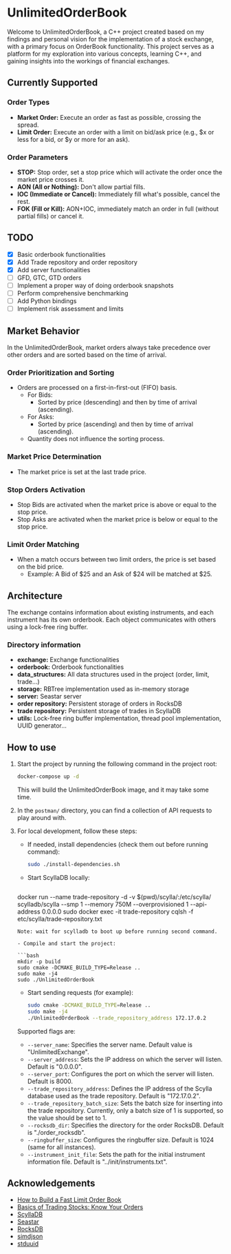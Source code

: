 # UnlimitedOrderBook

Welcome to UnlimitedOrderBook, a C++ project created based on my findings and personal vision for the implementation of a stock exchange, with a primary focus on OrderBook functionality. This project serves as a platform for my exploration into various concepts, learning C++, and gaining insights into the workings of financial exchanges.

## Currently Supported

### Order Types
- **Market Order:** Execute an order as fast as possible, crossing the spread.
- **Limit Order:** Execute an order with a limit on bid/ask price (e.g., $x or less for a bid, or $y or more for an ask).

### Order Parameters
- **STOP:** Stop order, set a stop price which will activate the order once the market price crosses it.
- **AON (All or Nothing):** Don't allow partial fills.
- **IOC (Immediate or Cancel):** Immediately fill what's possible, cancel the rest.
- **FOK (Fill or Kill):** AON+IOC, immediately match an order in full (without partial fills) or cancel it.

## TODO

* [x] Basic orderbook functionalities
* [x] Add Trade repository and order repository
* [x] Add server functionalities
* [ ] GFD, GTC, GTD orders
* [ ] Implement a proper way of doing orderbook snapshots
* [ ] Perform comprehensive benchmarking
* [ ] Add Python bindings
* [ ] Implement risk assessment and limits

## Market Behavior

In the UnlimitedOrderBook, market orders always take precedence over other orders and are sorted based on the time of arrival.

### Order Prioritization and Sorting
- Orders are processed on a first-in-first-out (FIFO) basis.
  - For Bids:
    - Sorted by price (descending) and then by time of arrival (ascending).
  - For Asks:
    - Sorted by price (ascending) and then by time of arrival (ascending).
  - Quantity does not influence the sorting process.

### Market Price Determination
- The market price is set at the last trade price.

### Stop Orders Activation
- Stop Bids are activated when the market price is above or equal to the stop price.
- Stop Asks are activated when the market price is below or equal to the stop price.

### Limit Order Matching
- When a match occurs between two limit orders, the price is set based on the bid price.
  - Example: A Bid of $25 and an Ask of $24 will be matched at $25.

## Architecture 

The exchange contains information about existing instruments, and each instrument has its own orderbook. Each object communicates with others using a lock-free ring buffer.

### Directory information
* **exchange:** Exchange functionalities
* **orderbook:** Orderbook functionalities
* **data_structures:** All data structures used in the project (order, limit, trade...)
* **storage:** RBTree implementation used as in-memory storage
* **server:** Seastar server 
* **order repository:** Persistent storage of orders in RocksDB
* **trade repository:** Persistent storage of trades in ScyllaDB
* **utils:** Lock-free ring buffer implementation, thread pool implementation, UUID generator...

## How to use

1. Start the project by running the following command in the project root:

    ```bash
    docker-compose up -d
    ```

   This will build the UnlimitedOrderBook image, and it may take some time.

2. In the `postman/` directory, you can find a collection of API requests to play around with.

3. For local development, follow these steps:

   - If needed, install dependencies (check them out before running command):

     ```bash
     sudo ./install-dependencies.sh
     ```

   - Start ScyllaDB locally:

     ```bash
    docker run --name trade-repository -d -v $(pwd)/scylla/:/etc/scylla/ scylladb/scylla --smp 1 --memory 750M --overprovisioned 1 --api-address 0.0.0.0
    sudo docker exec -it trade-repository cqlsh -f etc/scylla/trade-repository.txt
     ```
    Note: wait for scylladb to boot up before running second command.

   - Compile and start the project:

     ```bash
     mkdir -p build
     sudo cmake -DCMAKE_BUILD_TYPE=Release ..
     sudo make -j4 
     sudo ./UnlimitedOrderBook
     ```

   - Start sending requests (for example):

     ```bash
     sudo cmake -DCMAKE_BUILD_TYPE=Release ..
     sudo make -j4 
     ./UnlimitedOrderBook --trade_repository_address 172.17.0.2
     ```

    Supported flags are:
     - `--server_name`: Specifies the server name. Default value is "UnlimitedExchange".
     - `--server_address`: Sets the IP address on which the server will listen. Default is "0.0.0.0".
     - `--server_port`: Configures the port on which the server will listen. Default is 8000.
     - `--trade_repository_address`: Defines the IP address of the Scylla database used as the trade repository. Default is "172.17.0.2".
     - `--trade_repository_batch_size`: Sets the batch size for inserting into the trade repository. Currently, only a batch size of 1 is supported, so the value should be set to 1.
     - `--rocksdb_dir`: Specifies the directory for the order RocksDB. Default is "./order_rocksdb".
     - `--ringbuffer_size`: Configures the ringbuffer size. Default is 1024 (same for all instances).
     - `--instrument_init_file`: Sets the path for the initial instrument information file. Default is "../init/instruments.txt".

## Acknowledgements

* [How to Build a Fast Limit Order Book](https://web.archive.org/web/20110219163448/http://howtohft.wordpress.com/2011/02/15/how-to-build-a-fast-limit-order-book/)
* [Basics of Trading Stocks: Know Your Orders](https://www.investopedia.com/investing/basics-trading-stock-know-your-orders/)
* [ScyllaDB](https://github.com/scylladb/scylladb/)
* [Seastar](https://github.com/scylladb/seastar)
* [RocksDB](https://github.com/facebook/rocksdb)
* [simdjson](https://github.com/simdjson/simdjson)
* [stduuid](https://github.com/mariusbancila/stduuid.git)
